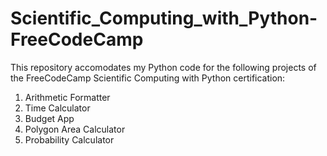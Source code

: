# Scientific_Computing_with_Python-FreeCodeCamp

This repository accomodates my Python code for the following projects of the FreeCodeCamp Scientific Computing with Python certification:

1. Arithmetic Formatter
2. Time Calculator
3. Budget App
4. Polygon Area Calculator
5. Probability Calculator
